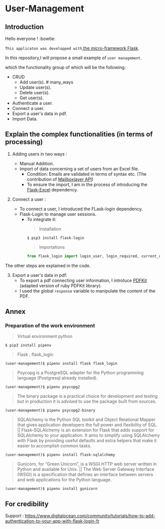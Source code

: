 # User-Management
## Introduction

Hello everyone ! :bowtie: 


`This applicaton was developped with`[ the micro-framework Flask](https://flask.palletsprojects.com/en/1.1.x/).

In this repository,I will propose a small example of `user management`.

which the functionality group of which will be the following:

- CRUD
  - Add user(s). # many_ways 
  - Update user(s).
  - Delete user(s).
  - Get user(s).
- Authenticate a user.
- Connect a user.
- Export a user's data in pdf.
- Import Data.

## Explain the complex functionalities (in terms of processing)

1. Adding users in two ways :
   - Manual Addition.
   - Import of data concerning a set of users from an Excel file.
     - Condition: Emails are validated in terms of syntax etc. (The contribution of [Mailboxlayer API](https://mailboxlayer.com/documentation))
     - To ensure the import, I am in the process of introducing the [Flask-Excel](http://flask.pyexcel.org/en/latest/) dependency.
   
   
2. Connect a user :
   - To connect a user, I introduced the FLask-login dependency.
   - Flask-Login to manage user sessions.
        - To integrate it: 
          > Installation
          >
          ```
          $ pip3 install flask-login
          ```
          > Importations
          >
          ```python
          from flask_login import login_user, login_required, current_user
          ```
         
The other steps are explained in the code.
        
        
3. Export a user's data in pdf:
   - To export a pdf connecting user information, I introtuce [PDFKit](https://pypi.org/project/pdfkit/) (adapted version of ruby PDFKit library).
   - I used the global `response` variable to manipulate the content of the PDF.
   
## Annex
### Preparation of the work environment
> Virtual environment python 
```
$ pip3 install pipenv
```

> Flask , flask_login
```
(user-management)$ pipenv install flask flask_login
```

> Psycopg is a PostgreSQL adapter for the Python programming language (Postgresql already installed).
```
(user-management)$ pipenv psycopg2
```

> The binary package is a practical choice for development and testing but in production it is advised to use the package built from sources.
```
(user-management)$ pipenv psycopg2-binary
```

> SQLAlchemy is the Python SQL toolkit and Object Relational Mapper that gives application developers the full power and flexibility of SQL.
||
Flask-SQLAlchemy is an extension for Flask that adds support for SQLAlchemy to your application. It aims to simplify using SQLAlchemy with Flask by providing useful defaults and extra helpers that make it easier to accomplish common tasks.
```
(user-management)$ pipenv install flask-sqlalchemy
```

> Gunicorn, for “Green Unicorn”, is a WSGI HTTP web server written in Python and available for Unix.
||
The Web Server Gateway Interface (WSGI) is a specification that defines an interface between servers and web applications for the Python language.
```
(user-management)$ pipenv install gunicorn
```

## For credibility

Support : https://www.digitalocean.com/community/tutorials/how-to-add-authentication-to-your-app-with-flask-login-fr

